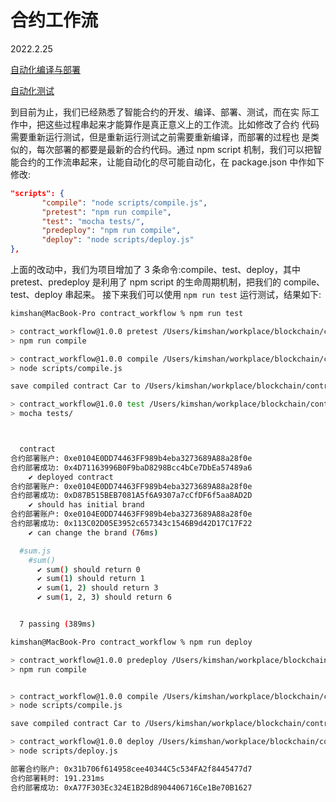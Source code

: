 # 合约工作流

2022.2.25

[自动化编译与部署](./自动化编译和部署.md)

[自动化测试](自动化测试.md)

到目前为止，我们已经熟悉了智能合约的开发、编译、部署、测试，而在实 际工作中，把这些过程串起来才能算作是真正意义上的工作流。比如修改了合约 代码需要重新运行测试，但是重新运行测试之前需要重新编译，而部署的过程也 是类似的，每次部署的都要是最新的合约代码。通过 npm script 机制，我们可以把智能合约的工作流串起来，让能自动化的尽可能自动化，在 package.json 中作如下修改:

```json
"scripts": {
       "compile": "node scripts/compile.js",
       "pretest": "npm run compile",
       "test": "mocha tests/",
       "predeploy": "npm run compile",
       "deploy": "node scripts/deploy.js"
},
```

上面的改动中，我们为项目增加了 3 条命令:compile、test、deploy，其中 pretest、predeploy 是利用了 npm script 的生命周期机制，把我们的 compile、test、deploy 串起来。
接下来我们可以使用 ```npm run test``` 运行测试，结果如下:

```bash
kimshan@MacBook-Pro contract_workflow % npm run test

> contract_workflow@1.0.0 pretest /Users/kimshan/workplace/blockchain/contract_workflow
> npm run compile

> contract_workflow@1.0.0 compile /Users/kimshan/workplace/blockchain/contract_workflow
> node scripts/compile.js

save compiled contract Car to /Users/kimshan/workplace/blockchain/contract_workflow/compiled/Car.json

> contract_workflow@1.0.0 test /Users/kimshan/workplace/blockchain/contract_workflow
> mocha tests/



  contract
合约部署账户: 0xe0104E0DD74463FF989b4eba3273689A88a28f0e
合约部署成功: 0x4D71163996B0F9baD8298Bcc4bCe7DbEa57489a6
    ✔ deployed contract
合约部署账户: 0xe0104E0DD74463FF989b4eba3273689A88a28f0e
合约部署成功: 0xD87B515BEB7081A5f6A9307a7cCfDF6f5aa8AD2D
    ✔ should has initial brand
合约部署账户: 0xe0104E0DD74463FF989b4eba3273689A88a28f0e
合约部署成功: 0x113C02D05E3952c657343c1546B9d42D17C17F22
    ✔ can change the brand (76ms)

  #sum.js
    #sum()
      ✔ sum() should return 0
      ✔ sum(1) should return 1
      ✔ sum(1, 2) should return 3
      ✔ sum(1, 2, 3) should return 6


  7 passing (389ms)

kimshan@MacBook-Pro contract_workflow % npm run deploy

> contract_workflow@1.0.0 predeploy /Users/kimshan/workplace/blockchain/contract_workflow
> npm run compile


> contract_workflow@1.0.0 compile /Users/kimshan/workplace/blockchain/contract_workflow
> node scripts/compile.js

save compiled contract Car to /Users/kimshan/workplace/blockchain/contract_workflow/compiled/Car.json

> contract_workflow@1.0.0 deploy /Users/kimshan/workplace/blockchain/contract_workflow
> node scripts/deploy.js

部署合约账户: 0x31b706f614958cee40344C5c534FA2f8445477d7
合约部署耗时: 191.231ms
合约部署成功: 0xA77F303Ec324E1B2Bd8904406716Ce1Be70B1627
```

